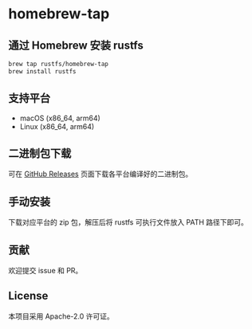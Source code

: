 # homebrew-tap

## 通过 Homebrew 安装 rustfs

```sh
brew tap rustfs/homebrew-tap
brew install rustfs
```

## 支持平台

- macOS (x86_64, arm64)
- Linux (x86_64, arm64)

## 二进制包下载

可在 [GitHub Releases](https://github.com/rustfs/rustfs/releases) 页面下载各平台编译好的二进制包。

## 手动安装

下载对应平台的 zip 包，解压后将 rustfs 可执行文件放入 PATH 路径下即可。

## 贡献

欢迎提交 issue 和 PR。

## License

本项目采用 Apache-2.0 许可证。
